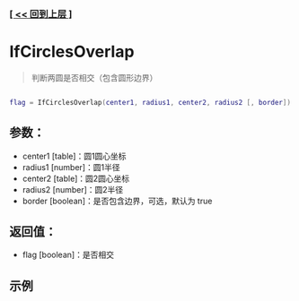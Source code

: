 ### [[ << 回到上层 ]](index.md)

# IfCirclesOverlap

> 判断两圆是否相交（包含圆形边界）

```lua

flag = IfCirclesOverlap(center1, radius1, center2, radius2 [, border])

```

## 参数：

+ center1 [table]：圆1圆心坐标
+ radius1 [number]：圆1半径
+ center2 [table]：圆2圆心坐标
+ radius2 [number]：圆2半径
+ border [boolean]：是否包含边界，可选，默认为 true

## 返回值：

+ flag [boolean]：是否相交

## 示例

```lua

```